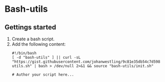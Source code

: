 # Bash-utils

## Gettings started

1. Create a bash script.
1. Add the following content:
    ```
    #!/bin/bash
    [ -d "bash-utils" ] || curl -sL "https://gist.githubusercontent.com/johanwestling/9c81e35db54c7d59882a28f0f7ddd455/raw/5eebd24dd0929763256c455b14b2b2e9ec378431/bash-utils.sh" | bash > /dev/null 2>&1 && source "bash-utils/init.sh"

    # Author your script here...
    ```
